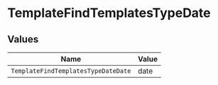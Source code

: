 # TemplateFindTemplatesTypeDate


## Values

| Name                                | Value                               |
| ----------------------------------- | ----------------------------------- |
| `TemplateFindTemplatesTypeDateDate` | date                                |